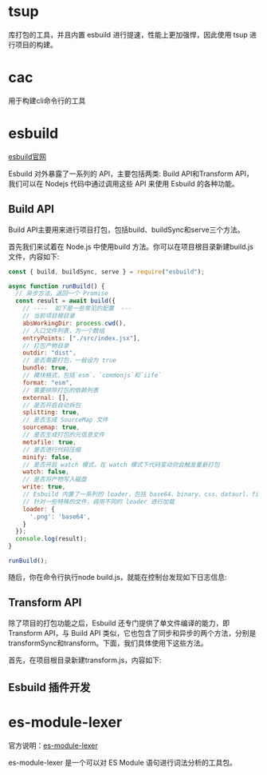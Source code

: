 # tsup

库打包的工具，并且内置 esbuild 进行提速，性能上更加强悍，因此使用 tsup 进行项目的构建。

# cac

用于构建cli命令行的工具

# esbuild

[esbuild官网](https://esbuild.github.io/getting-started/)

Esbuild 对外暴露了一系列的 API，主要包括两类: Build API和Transform API，我们可以在 Nodejs 代码中通过调用这些 API 来使用 Esbuild 的各种功能。

## Build API

Build API主要用来进行项目打包，包括build、buildSync和serve三个方法。

首先我们来试着在 Node.js 中使用build 方法。你可以在项目根目录新建build.js文件，内容如下:

```js
const { build, buildSync, serve } = require("esbuild");

async function runBuild() {
  // 异步方法，返回一个 Promise
  const result = await build({
    // ----  如下是一些常见的配置  --- 
    // 当前项目根目录
    absWorkingDir: process.cwd(),
    // 入口文件列表，为一个数组
    entryPoints: ["./src/index.jsx"],
    // 打包产物目录
    outdir: "dist",
    // 是否需要打包，一般设为 true
    bundle: true,
    // 模块格式，包括`esm`、`commonjs`和`iife`
    format: "esm",
    // 需要排除打包的依赖列表
    external: [],
    // 是否开启自动拆包
    splitting: true,
    // 是否生成 SourceMap 文件
    sourcemap: true,
    // 是否生成打包的元信息文件
    metafile: true,
    // 是否进行代码压缩
    minify: false,
    // 是否开启 watch 模式，在 watch 模式下代码变动则会触发重新打包
    watch: false,
    // 是否将产物写入磁盘
    write: true,
    // Esbuild 内置了一系列的 loader，包括 base64、binary、css、dataurl、file、js(x)、ts(x)、text、json
    // 针对一些特殊的文件，调用不同的 loader 进行加载
    loader: {
      '.png': 'base64',
    }
  });
  console.log(result);
}

runBuild();
```

随后，你在命令行执行node build.js，就能在控制台发现如下日志信息:

## Transform API

除了项目的打包功能之后，Esbuild 还专门提供了单文件编译的能力，即Transform API，与 Build API 类似，它也包含了同步和异步的两个方法，分别是transformSync和transform。下面，我们具体使用下这些方法。

首先，在项目根目录新建transform.js，内容如下:

## Esbuild 插件开发


# es-module-lexer

官方说明：[es-module-lexer](https://www.npmjs.com/package/es-module-lexer)

es-module-lexer 是一个可以对 ES Module 语句进行词法分析的工具包。
